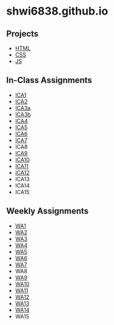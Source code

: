 # shwi6838.github.io


## Projects
- [HTML](shwi6838.github.io/html-midterm/page1.html)
- [CSS](shwi6838.github.io/index.html)
- [JS](https://shwi6838.github.io/js-final/final.html)

## In-Class Assignments
- [ICA1](shwi6838.github.io/ica/ica1.html)
- [ICA2](shwi6838.github.io/ica/ica2.pdf)
- [ICA3a](shwi6838.github.io/ica/ica3a.html)
- [ICA3b](shwi6838.github.io/ica/ica3-part2/assets/ica3b.html)
- [ICA4](shwi6838.github.io/ica/ica4.html)
- [ICA5](shwi6838.github.io/ica/ica5/ica5.html)
- [ICA6](shwi6838.github.io/ica/ica6/ica6-part1.html)
- [ICA7](shwi6838.github.io/ica/ica7.html)
- ICA8
- [ICA9](shwi6838.github.io/ica/ica9.html)
- [ICA10](shwi6838.github.io/ica/ica10.html)
- [ICA11](shwi6838.github.io/ica/ica11.html)
- [ICA12](shwi6838.github.io/ica/ica12.html)
- ICA13
- ICA14
- ICA15

## Weekly Assignments
- [WA1](shwi6838.github.io/wa/wa1.html)
- [WA2](shwi6838.github.io/wa/wa2.html)
- [WA3](shwi6838.github.io/wa/wa3.html)
- [WA4](shwi6838.github.io/wa/wa4.html)
- [WA5](shwi6838.github.io/wa/wa5.html)
- [WA6](shwi6838.github.io/wa/wa6/index.html)
- [WA7](shwi6838.github.io/wa/wa7.html)
- WA8
- [WA9](shwi6838.github.io/wa/wa9.html)
- [WA10](shwi6838.github.io/wa/wa10.html)
- [WA11](shwi6838.github.io/wa/wa11.html)
- [WA12](shwi6838.github.io/wa/wa12.html)
- [WA13](shwi6838.github.io/wa/wa13.html)
- [WA14](shwi6838.github.io/wa/wa14.html)
- WA15





